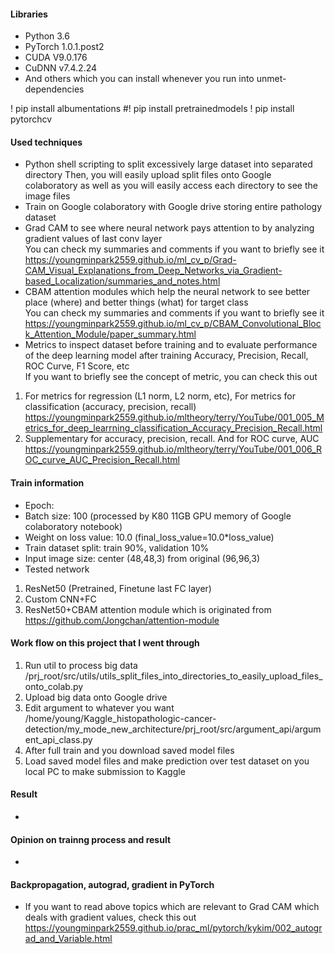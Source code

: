 
#### Libraries
- Python 3.6
- PyTorch 1.0.1.post2
- CUDA V9.0.176
- CuDNN v7.4.2.24
- And others which you can install whenever you run into unmet-dependencies



! pip install albumentations
#! pip install pretrainedmodels
! pip install pytorchcv


#### Used techniques
- Python shell scripting to split excessively large dataset into separated directory
Then, you will easily upload split files onto Google colaboratory as well as you will easily access each directory to see the image files
- Train on Google colaboratory with Google drive storing entire pathology dataset
- Grad CAM to see where neural network pays attention to by analyzing gradient values of last conv layer  
You can check my summaries and comments if you want to briefly see it  
https://youngminpark2559.github.io/ml_cv_p/Grad-CAM_Visual_Explanations_from_Deep_Networks_via_Gradient-based_Localization/summaries_and_notes.html
- CBAM attention modules which help the neural network to see better place (where) and better things (what) for target class  
You can check my summaries and comments if you want to briefly see it  
https://youngminpark2559.github.io/ml_cv_p/CBAM_Convolutional_Block_Attention_Module/paper_summary.html
- Metrics to inspect dataset before training and to evaluate performance of the deep learning model after training
Accuracy, Precision, Recall, ROC Curve, F1 Score, etc  
If you want to briefly see the concept of metric, you can check this out  
1. For metrics for regression (L1 norm, L2 norm, etc), For metrics for classification (accuracy, precision, recall)  
https://youngminpark2559.github.io/mltheory/terry/YouTube/001_005_Metrics_for_deep_learrning_classification_Accuracy_Precision_Recall.html
2. Supplementary for accuracy, precision, recall. And for ROC curve, AUC  
https://youngminpark2559.github.io/mltheory/terry/YouTube/001_006_ROC_curve_AUC_Precision_Recall.html

#### Train information
- Epoch: 
- Batch size: 100 (processed by K80 11GB GPU memory of Google colaboratory notebook)
- Weight on loss value: 10.0 (final_loss_value=10.0*loss_value)
- Train dataset split: train 90%, validation 10%
- Input image size: center (48,48,3) from original (96,96,3)
- Tested network
1. ResNet50 (Pretrained, Finetune last FC layer)
2. Custom CNN+FC
3. ResNet50+CBAM attention module which is originated from
https://github.com/Jongchan/attention-module

#### Work flow on this project that I went through
1. Run util to process big data  
/prj_root/src/utils/utils_split_files_into_directories_to_easily_upload_files_onto_colab.py
2. Upload big data onto Google drive
3. Edit argument to whatever you want
/home/young/Kaggle_histopathologic-cancer-detection/my_mode_new_architecture/prj_root/src/argument_api/argument_api_class.py
3. After full train and you download saved model files
4. Load saved model files and make prediction over test dataset on you local PC to make submission to Kaggle

#### Result
- 

#### Opinion on trainng process and result
- 

#### Backpropagation, autograd, gradient in PyTorch
- If you want to read above topics which are relevant to Grad CAM which deals with gradient values, check this out
https://youngminpark2559.github.io/prac_ml/pytorch/kykim/002_autograd_and_Variable.html
